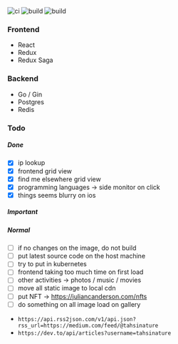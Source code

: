![ci](https://github.com/tahsinature/tahsin.us/actions/workflows/ci.yml/badge.svg)
![build](https://img.shields.io/docker/image-size/tahsinature/me-front?label=frontend-image)
![build](https://img.shields.io/docker/image-size/tahsinature/me-back?label=backend-image)

### Frontend

- React
- Redux
- Redux Saga

### Backend

- Go / Gin
- Postgres
- Redis

### Todo

##### Done

- [x] ip lookup
- [x] frontend grid view
- [x] find me elsewhere grid view
- [x] programming languages -> side monitor on click
- [x] things seems blurry on ios

##### Important

##### Normal

- [ ] if no changes on the image, do not build
- [ ] put latest source code on the host machine
- [ ] try to put in kubernetes
- [ ] frontend taking too much time on first load
- [ ] other activities -> photos / music / movies
- [ ] move all static image to local cdn
- [ ] put NFT -> https://juliancanderson.com/nfts
- [ ] do something on all image load on gallery

- `https://api.rss2json.com/v1/api.json?rss_url=https://medium.com/feed/@tahsinature`
- `https://dev.to/api/articles?username=tahsinature`
